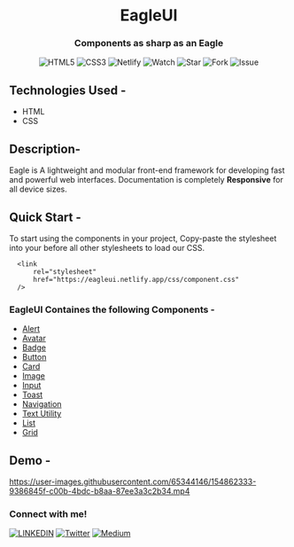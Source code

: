 <h1 align="center">EagleUI</h1>
<h3 align="center">Components as sharp as an Eagle</h3>
<div align="center">

![HTML5](https://img.shields.io/badge/html5-%23E34F26.svg?style=for-the-badge&logo=html5&logoColor=white)
![CSS3](https://img.shields.io/badge/css3-%231572B6.svg?style=for-the-badge&logo=css3&logoColor=white)
![Netlify](https://img.shields.io/badge/netlify-%23000000.svg?style=for-the-badge&logo=netlify&logoColor=#00C7B7)
![Watch](https://img.shields.io/github/watchers/anuj-kumary/Eagle-Store.svg)
![Star](https://img.shields.io/github/stars/anuj-kumary/Eagle-Store.svg)
![Fork](https://img.shields.io/github/forks/anuj-kumary/Eagle-Store.svg)
![Issue](https://img.shields.io/github/issues/anuj-kumary/Eagle-Store.svg)

</div>

## Technologies Used -

- HTML
- CSS

## Description-

Eagle is A lightweight and modular front-end framework for developing fast and powerful web interfaces. Documentation is completely **Responsive** for all device sizes.

## Quick Start -

To start using the components in your project, Copy-paste the stylesheet <link> into your <head> before all other stylesheets to load our CSS.

```
  <link
      rel="stylesheet"
      href="https://eagleui.netlify.app/css/component.css"
  />
```

### EagleUI Containes the following Components -

- [Alert](https://eagleui.netlify.app/components/alert/alert)
- [Avatar](https://eagleui.netlify.app/components/avatar/avatar)
- [Badge](https://eagleui.netlify.app/components/badge/badge)
- [Button](https://eagleui.netlify.app/components/button/button)
- [Card](https://eagleui.netlify.app/components/card/card)
- [Image](https://eagleui.netlify.app/components/image-resp/image)
- [Input](https://eagleui.netlify.app/components/input/input)
- [Toast](https://eagleui.netlify.app/components/toast/toast)
- [Navigation](https://eagleui.netlify.app/components/navigation/navigation)
- [Text Utility](https://eagleui.netlify.app/components/text-utility/text)
- [List](https://eagleui.netlify.app/components/list/list)
- [Grid](https://eagleui.netlify.app/components/grid/grid)

## Demo -

https://user-images.githubusercontent.com/65344146/154862333-9386845f-c00b-4bdc-b8aa-87ee3a3c2b34.mp4

### Connect with me!

[![LINKEDIN](https://img.shields.io/badge/LinkedIn-0077B5?style=for-the-badge&logo=linkedin&logoColor=white)](https://www.linkedin.com/in/anujkumar-yadav-29b2521aa/)
[![Twitter](https://img.shields.io/badge/Twitter-1DA1F2?style=for-the-badge&logo=twitter&logoColor=white)](https://twitter.com/TheRealAnujK)
[![Medium](https://img.shields.io/badge/Medium-12100E?style=for-the-badge&logo=medium&logoColor=white)](https://anujf0510.medium.com/)

